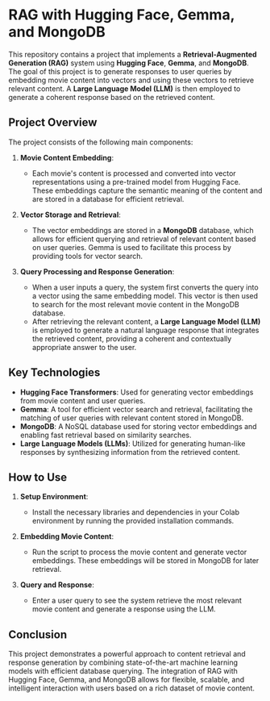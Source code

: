 # RAG with Hugging Face, Gemma, and MongoDB

This repository contains a project that implements a **Retrieval-Augmented Generation (RAG)** system using **Hugging Face**, **Gemma**, and **MongoDB**. The goal of this project is to generate responses to user queries by embedding movie content into vectors and using these vectors to retrieve relevant content. A **Large Language Model (LLM)** is then employed to generate a coherent response based on the retrieved content.

## Project Overview

The project consists of the following main components:

1. **Movie Content Embedding**: 
    - Each movie's content is processed and converted into vector representations using a pre-trained model from Hugging Face. These embeddings capture the semantic meaning of the content and are stored in a database for efficient retrieval.

2. **Vector Storage and Retrieval**:
    - The vector embeddings are stored in a **MongoDB** database, which allows for efficient querying and retrieval of relevant content based on user queries. Gemma is used to facilitate this process by providing tools for vector search.

3. **Query Processing and Response Generation**:
    - When a user inputs a query, the system first converts the query into a vector using the same embedding model. This vector is then used to search for the most relevant movie content in the MongoDB database.
    - After retrieving the relevant content, a **Large Language Model (LLM)** is employed to generate a natural language response that integrates the retrieved content, providing a coherent and contextually appropriate answer to the user.

## Key Technologies

- **Hugging Face Transformers**: Used for generating vector embeddings from movie content and user queries.
- **Gemma**: A tool for efficient vector search and retrieval, facilitating the matching of user queries with relevant content stored in MongoDB.
- **MongoDB**: A NoSQL database used for storing vector embeddings and enabling fast retrieval based on similarity searches.
- **Large Language Models (LLMs)**: Utilized for generating human-like responses by synthesizing information from the retrieved content.

## How to Use

1. **Setup Environment**:
    - Install the necessary libraries and dependencies in your Colab environment by running the provided installation commands.
    
2. **Embedding Movie Content**:
    - Run the script to process the movie content and generate vector embeddings. These embeddings will be stored in MongoDB for later retrieval.

3. **Query and Response**:
    - Enter a user query to see the system retrieve the most relevant movie content and generate a response using the LLM.

## Conclusion

This project demonstrates a powerful approach to content retrieval and response generation by combining state-of-the-art machine learning models with efficient database querying. The integration of RAG with Hugging Face, Gemma, and MongoDB allows for flexible, scalable, and intelligent interaction with users based on a rich dataset of movie content.
